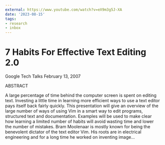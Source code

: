 ```yaml
---
external: https://www.youtube.com/watch?v=eX9m3g5J-XA
date: '2023-08-15'
tags:
- research
- inbox
---
```


# 7 Habits For Effective Text Editing 2.0

Google Tech Talks
February 13, 2007

ABSTRACT

A large percentage of time behind the computer screen is spent on editing text. Investing a little time in learning more efficient ways to use a text editor pays itself back fairly quickly. This presentation will give an overview of the large number of ways of using Vim in a smart way to edit programs, structured text and documentation. Examples will be used to make clear how learning a limited number of habits will avoid wasting time and lower the number of mistakes.
Bram Moolenaar is mostly known for being the benevolent dictator of the text editor Vim. His roots are in electrical engineering and for a long time he worked on inventing image...

